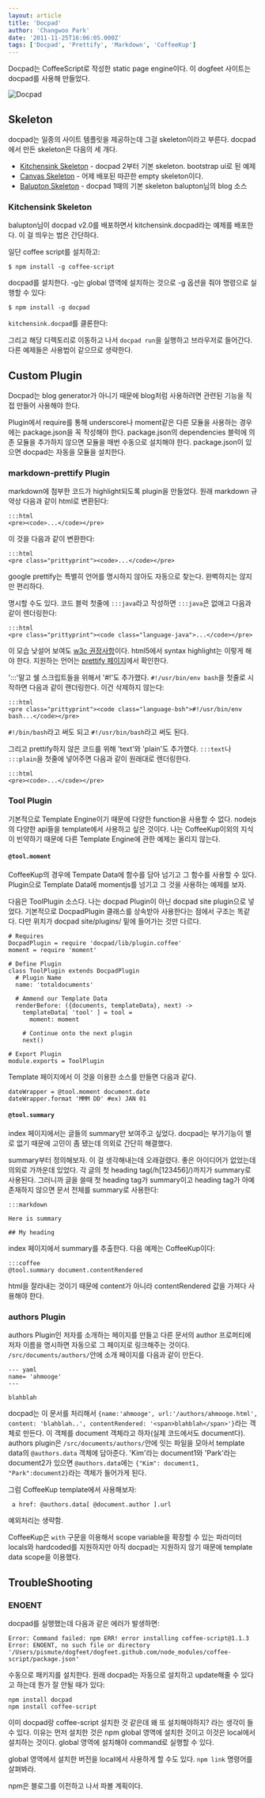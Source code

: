 ```yaml
---
layout: article
title: 'Docpad'
author: 'Changwoo Park'
date: '2011-11-25T16:06:05.000Z'
tags: ['Docpad', 'Prettify', 'Markdown', 'CoffeeKup']
---
```


Docpad는 CoffeeScript로 작성한 static page engine이다. 이 dogfeet 사이트는 docpad를 사용해 만들었다.

![Docpad](/articles/2011/docpad.png)

## Skeleton

docpad는 일종의 사이트 템플릿을 제공하는데 그걸 skeleton이라고 부른다. docpad에서 만든 skeleton은 다음의 세 개다.

 * [Kitchensink Skeleton][] - docpad 2부터 기본 skeleton. bootstrap ui로 된 예제
 * [Canvas Skeleton][] - 어제 배포된 따끈한 empty skeleton이다. 
 * [Balupton Skeleton][] - docpad 1때의 기본 skeleton balupton님의 blog 소스

[Canvas Skeleton]: https://github.com/balupton/canvas.docpad
[Kitchensink Skeleton]: https://github.com/balupton/kitchensink.docpad
[balupton Skeleton]: https://github.com/balupton/balupton.docpad

### Kitchensink Skeleton

balupton님이 docpad v2.0를 배포하면서 kitchensink.docpad라는 예제를 배포한다. 이 걸 띄우는 법은 간단하다.

일단 coffee script를 설치하고:

    $ npm install -g coffee-script 

docpad를 설치한다. -g는 global 영역에 설치하는 것으로 -g 옵션을 줘야 명령으로 실행할 수 있다:

    $ npm install -g docpad

`kitchensink.docpad`를 클론한다:

그리고 해당 디렉토리로 이동하고 나서 `docpad run`을 실행하고 브라우저로 들어간다. 다른 예제들은 사용법이 같으므로 생략한다.

## Custom Plugin

Docpad는 blog generator가 아니기 때문에 blog처럼 사용하려면 관련된 기능을 직접 만들어 사용해야 한다.

Plugin에서 require를 통해 underscore나 moment같은 다른 모듈을 사용하는 경우에는 package.json을 꼭 작성해야 한다. package.json의 dependencies 블럭에 의존 모듈을 추가하지 않으면 모듈을 매번 수동으로 설치해야 한다.  package.json이 있으면 docpad는 자동을 모듈을 설치한다.

### markdown-prettify Plugin

markdown에 첨부한 코드가 highlight되도록 plugin을 만들었다. 원래 markdown 규약상 다음과 같이 html로 변환된다:

    :::html
    <pre><code>...</code></pre>

이 것을 다음과 같이 변환한다:

    :::html
    <pre class="prittyprint"><code>...</code></pre>

google prettify는 특별히 언어를 명시하지 않아도 자동으로 찾는다. 완벽하지는 않지만 편리하다.

명시할 수도 있다. 코드 블럭 첫줄에 `:::java`라고 작성하면 `:::java`은 없애고 다음과 같이 렌더링한다:

    :::html
    <pre class="prittyprint"><code class="language-java">...</code></pre>

이 모습 낮설어 보여도 [w3c 권장사항][]이다. html5에서 syntax highlight는 이렇게 해야 한다. 지원하는 언어는 [prettify 페이지][]에서 확인한다.

':::'말고 쉘 스크립트들을 위해서 '#!'도 추가했다. `#!/usr/bin/env bash`을 첫줄로 시작하면 다음과 같이 랜더링한다. 이건 삭제하지 않는다:

    :::html
    <pre class="prittyprint"><code class="language-bsh">#!/usr/bin/env bash...</code></pre>

`#!/bin/bash`라고 써도 되고 `#!/usr/bin/bash`라고 써도 된다.

그리고 prettify하지 않은 코드를 위해 'text'와 'plain'도 추가했다. `:::text`나 `:::plain`을 첫줄에 넣어주면 다음과 같이 원래대로 렌더링한다.

    :::html
    <pre><code>...</code></pre>

### Tool Plugin

기본적으로 Template Engine이기 때문에 다양한 function을 사용할 수 없다. nodejs의 다양한 api들을 template에서 사용하고 싶은 것이다. 나는 CoffeeKup이외의 지식이 빈약하기 때문에 다른 Template Engine에 관한 예제는 올리지 않는다.

#### `@tool.moment`

CoffeeKup의 경우에 Tempate Data에 함수를 담아 넘기고 그 함수를 사용할 수 있다. Plugin으로 Template Data에 momentjs를 넘기고 그 것을 사용하는 예제를 보자.

다음은 ToolPlugin 소스다. 나는 docpad Plugin이 아닌 docpad site plugin으로 넣었다. 기본적으로 DocpadPlugin 클래스를 상속받아 사용한다는 점에서 구조는 똑같다. 다만 위치가 docpad site/plugins/ 밑에 들어가는 것만 다르다.

    # Requires
    DocpadPlugin = require 'docpad/lib/plugin.coffee'
    moment = require 'moment'

    # Define Plugin
    class ToolPlugin extends DocpadPlugin
      # Plugin Name
      name: 'totaldocuments'

      # Ammend our Template Data
      renderBefore: ({documents, templateData}, next) ->
        templateData[ 'tool' ] = tool =
          moment: moment

        # Continue onto the next plugin
        next()

    # Export Plugin
    module.exports = ToolPlugin

Template 페이지에서 이 것을 이용한 소스를 만들면 다음과 같다.

    dateWrapper = @tool.moment document.date
    dateWrapper.format 'MMM DD' #ex) JAN 01

#### `@tool.summary`

index 페이지에서는 글들의 summary만 보여주고 싶었다. docpad는 부가기능이 별로 없기 때문에 고민이 좀 됐는데 의외로 간단히 해결했다.

summary부터 정의해보자. 이 걸 생각해내는데 오래걸렸다. 좋은 아이디어가 없었는데 의외로 가까운데 있었다. 각 글의 첫 heading tag(/h[123456]/)까지가 summary로 사용된다. 그러니까 글을 쓸때 첫 heading tag가 summary이고 heading tag가 아예 존재하지 않으면 문서 전체를 summary로 사용한다:

    :::markdown
    
    Here is summary

    ## My heading

index 페이지에서 summary를 추출한다. 다음 예제는 CoffeeKup이다:

    :::coffee
    @tool.summary document.contentRendered

html을 잘라내는 것이기 때문에 content가 아니라 contentRendered 값을 가져다 사용해야 한다.

### authors Plugin

authors Plugin인 저자를 소개하는 페이지를 만들고 다른 문서의 author 프로퍼티에 저자 이름을 명시하면 자동으로 그 페이지로 링크해주는 것이다. `/src/documents/authors/`안에 소개 페이지를 다음과 같이 만든다.

    --- yaml
    name= 'ahmooge'
    ---

    blahblah

docpad는 이 문서를 처리해서 `{name:'ahmooge', url:'/authors/ahmooge.html', content: 'blahblah..', contentRendered: '<span>blahblah</span>'}`라는 객체로 만든다. 이 객체를 document 객체라고 하자(실제 코드에서도 document다). authors plugin은 `/src/documents/authors/`안에 잇는 파일을 모아서 template data의 `@authors.data` 객체에 담아준다. 'Kim'라는 document1와 'Park'라는 document2가 있으면 `@authors.data`에는 `{"Kim": document1, "Park":document2}`라는 객체가 들어가게 된다. 

그럼 CoffeeKup template에서 사용해보자:

     a href: @authors.data[ @document.author ].url

예외처리는 생략함.

CoffeeKup은 `with` 구문을 이용해서 scope variable을 확장할 수 있는 파라미터 locals와 hardcoded를 지원하지만 아직 docpad는 지원하지 않기 때문에 template data scope을 이용했다.

## TroubleShooting

### ENOENT

docpad를 실행했는데 다음과 같은 에러가 발생하면:

    Error: Command failed: npm ERR! error installing coffee-script@1.1.3 Error: ENOENT, no such file or directory '/Users/pismute/dogfeet/dogfeet.github.com/node_modules/coffee-script/package.json'

수동으로 패키지를 설치한다. 원래 docpad는 자동으로 설치하고 update해줄 수 있다고 하는데 뭔가 잘 안될 때가 있다:

    npm install docpad
    npm install coffee-script

이미 docpad랑 coffee-script 설치한 것 같은데 왜 또 설치해야하지? 라는 생각이 들 수 있다. 이유는 먼저 설치한 것은 npm global 영역에 설치한 것이고 이것은 local에서 설치하는 것이다. global 영역에 설치해야 command로 실행할 수 있다.

global 영역에서 설치한 버전을 local에서 사용하게 할 수도 있다. `npm link` 명령어를 살펴봐라. 

npm은 블로그를 이전하고 나서 파볼 계획이다. 

[prettify 페이지]: http://google-code-prettify.googlecode.com/svn/trunk/README.html
[w3c 권장사항]: http://dev.w3.org/html5/spec-author-view/the-code-element.html

